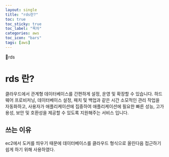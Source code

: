 ```yaml
---
layout: single
title: "rds란?"
toc: true
toc_sticky: true
toc_label: "목차"
categories: aws
toc_icon: "bars"
tags: [aws]
---
```


📘rds

# rds 란?

클라우드에서 관계형 데이터베이스를 간편하게 설정, 운영 및 확장할 수 있습니다. 하드웨어 프로비저닝, 데이터베이스 설정, 패치 및 백업과 같은 시간 소모적인 관리 작업을 자동화하고, 사용자가 애플리케이션에 집중하여 애플리케이션에 필요한 빠른 성능, 고가용성, 보안 및 호환성을 제공할 수 있도록 지원해주는 서비스 입니다.

## 쓰는 이유

ec2에서 도커를 띄우기 때문에 데이터베이스를 클라우드 형식으로 올린다음 접근하기 쉽게 하기 위해 사용하였다.